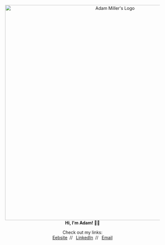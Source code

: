<p align="center">
  <img src="https://amiller.space/static/logo_full.svg" alt="Adam Miller's Logo" width="700">
  <br>
  <b>Hi, I'm Adam! 👋🏼</b>
</p>

<p align="center">
  Check out my links:
  <br>
  <a href="https://amiller.space">Eebsite</a>&ensp;//&ensp;
  <a href="https://www.linkedin.com/in/amiller5233/">LinkedIn</a>&ensp;//&ensp;
  <a href="mailto:amiller5233@gmail.com">Email</a>
</p>

<!--
Website // <a href="https://amiller.space">amiller.space</a>
Linkedin // <a href="https://www.linkedin.com/in/amiller5233/">linkedin.com/in/amiller5233</a>
Email // <a href="mailto:amiller5233@gmail.com">amiller5233@gmail.com</a>
-->

<!--
**Babaganoosh76/Babaganoosh76** is a ✨ _special_ ✨ repository because its `README.md` (this file) appears on your GitHub profile.

Here are some ideas to get you started:

- 🔭 I’m currently working on ...
- 🌱 I’m currently learning ...
- 👯 I’m looking to collaborate on ...
- 🤔 I’m looking for help with ...
- 💬 Ask me about ...
- 📫 How to reach me: ...
- 😄 Pronouns: ...
- ⚡ Fun fact: ...
-->
